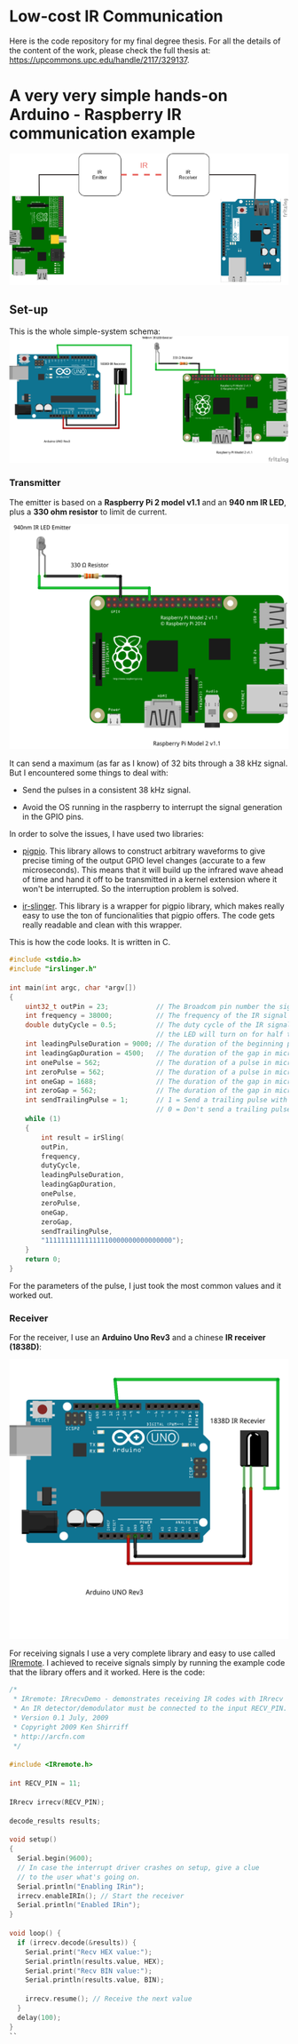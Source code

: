 # Low-cost IR Communication

Here is the code repository for my final degree thesis. For all the details of the content of the work, please check the full thesis at: https://upcommons.upc.edu/handle/2117/329137.


# A very very simple hands-on Arduino - Raspberry IR communication example 

![global_diagram](/docs/img/follow-up-23-3-diagram.png)

## Set-up 

This is the whole simple-system schema:
![global_schema](/docs/img/follow-up-23-03-schema_bb.png)

### Transmitter

The emitter is based on a **Raspberry Pi 2 model v1.1** and an **940 nm IR LED**, plus a **330 ohm resistor** to limit de current.

![tx_raspberry](/docs/img/Tx_raspberry.png)

It can send a maximum (as far as I know) of 32 bits through a 38 kHz signal. But I encountered some things to deal with:

* Send the pulses in a consistent 38 kHz signal.

* Avoid the OS running in the raspberry to interrupt the signal generation in the GPIO pins.

In order to solve the issues, I have used two libraries:

* [pigpio](http://abyz.me.uk/rpi/pigpio/). This library  allows to construct arbitrary waveforms to give precise timing of the output GPIO level changes (accurate to a few microseconds). This means that it will build up the infrared wave ahead of time and hand it off to be transmitted in a kernel extension where it won't be interrupted. So the interruption problem is solved. 

* [ir-slinger](https://github.com/bschwind/ir-slinger). This library is a wrapper for pigpio library, which makes really easy to use the ton of funcionalities that pigpio offers. The code gets really readable and clean with this wrapper.

This is how the code looks. It is written in C.

```c
#include <stdio.h>
#include "irslinger.h"

int main(int argc, char *argv[])
{
    uint32_t outPin = 23;            // The Broadcom pin number the signal will be sent on
    int frequency = 38000;           // The frequency of the IR signal in Hz
    double dutyCycle = 0.5;          // The duty cycle of the IR signal. 0.5 means for every cycle,
                                     // the LED will turn on for half the cycle time, and off the other $
    int leadingPulseDuration = 9000; // The duration of the beginning pulse in microseconds
    int leadingGapDuration = 4500;   // The duration of the gap in microseconds after the leading pulse
    int onePulse = 562;              // The duration of a pulse in microseconds when sending a logical 1
    int zeroPulse = 562;             // The duration of a pulse in microseconds when sending a logical 0
    int oneGap = 1688;               // The duration of the gap in microseconds when sending a logical 1
    int zeroGap = 562;               // The duration of the gap in microseconds when sending a logical 0
    int sendTrailingPulse = 1;       // 1 = Send a trailing pulse with duration equal to "onePulse"
                                     // 0 = Don't send a trailing pulse
    while (1)
    {
        int result = irSling(
        outPin,
        frequency,
        dutyCycle,
        leadingPulseDuration,
        leadingGapDuration,
        onePulse,
        zeroPulse,
        oneGap,
        zeroGap,
        sendTrailingPulse,
        "11111111111111110000000000000000");
    }
    return 0;
}
```

For the parameters of the pulse, I just took the most common values and it worked out.

### Receiver

For the receiver, I use an **Arduino Uno Rev3** and a chinese **IR receiver (1838D)**:

![arduino_rx](/docs/img/Rx_arduino.png)

For receiving signals I use a very complete library and easy to use called [IRremote](https://github.com/z3t0/Arduino-IRremote). I achieved to receive signals simply by running the example code that the library offers and it worked. Here is the code:

```c
/*
 * IRremote: IRrecvDemo - demonstrates receiving IR codes with IRrecv
 * An IR detector/demodulator must be connected to the input RECV_PIN.
 * Version 0.1 July, 2009
 * Copyright 2009 Ken Shirriff
 * http://arcfn.com
 */

#include <IRremote.h>

int RECV_PIN = 11;

IRrecv irrecv(RECV_PIN);

decode_results results;

void setup()
{
  Serial.begin(9600);
  // In case the interrupt driver crashes on setup, give a clue
  // to the user what's going on.
  Serial.println("Enabling IRin");
  irrecv.enableIRIn(); // Start the receiver
  Serial.println("Enabled IRin");
}

void loop() {
  if (irrecv.decode(&results)) {
    Serial.print("Recv HEX value:");
    Serial.println(results.value, HEX);
    Serial.print("Recv BIN value:");
    Serial.println(results.value, BIN);
    
    irrecv.resume(); // Receive the next value
  }
  delay(100);
}
``
